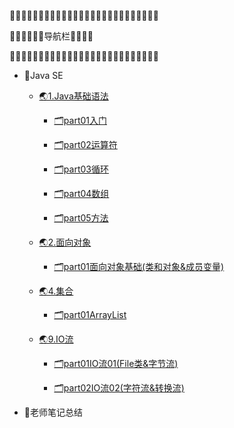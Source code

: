 <!-- docs/_sidebar.md -->

😶‍🌫️😶‍🌫️😶‍🌫️😶‍🌫️😶‍🌫️😶‍🌫️😶‍🌫️😶‍🌫️😶‍🌫️😶‍🌫️😶‍🌫️😶‍🌫️😶‍🌫️

🔭🔭🔭🔭🔭🔭导航栏🔭🔭🔭🔭

😶‍🌫️😶‍🌫️😶‍🌫️😶‍🌫️😶‍🌫️😶‍🌫️😶‍🌫️😶‍🌫️😶‍🌫️😶‍🌫️😶‍🌫️😶‍🌫️😶‍🌫️


* 🚩Java SE
    * [🌏1.Java基础语法](01/Java基础语法/README.md)

        * [🗂️part01入门](01/Java基础语法/part01入门/part01java基础语法.md)

        * [🗂️part02运算符](01/Java基础语法/part02运算符/part02Java基础语法.md)

        * [🗂️part03循环](01/Java基础语法/part03循环/part03switch&循环语句.md)

        * [🗂️part04数组](01/Java基础语法/part04数组/part04数组.md)

        * [🗂️part05方法](01/Java基础语法/part05方法/part05方法.md)

    * [🌏2.面向对象](01/面向对象/)

        * [🗂️part01面向对象基础(类和对象&成员变量)](01/面向对象/part01面向对象基础/part01面向对象基础.md)

    * [🌏4.集合](01/集合/README.md)

        * [🗂️part01ArrayList](01/集合/part01ArratList/part01ArrayList&学生管理系统.md)

    * [🌏9.IO流](01/IO流/README.md)

        * [🗂️part01IO流01(File类&字节流)](01/IO流/part01IO流01/part01IO流.md)

        * [🗂️part02IO流02(字符流&转换流)](01/IO流/part01IO流02/part02IO流02.md)



* 🚩老师笔记总结